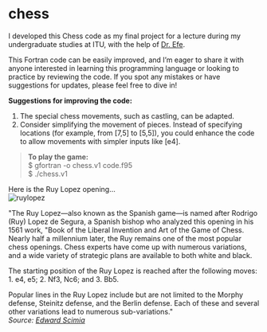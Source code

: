 # chess

I developed this Chess code as my final project for a lecture during my undergraduate studies at ITU, with the help of [Dr. Efe](https://www.researchgate.net/profile/Bahtiyar-Efe "BahtiyarEfe").  
  
This Fortran code can be easily improved, and I’m eager to share it with anyone interested in learning this programming language or looking to practice by reviewing the code. If you spot any mistakes or have suggestions for updates, please feel free to dive in!

    
__Suggestions for improving the code:__
1. The special chess movements, such as castling, can be adapted.
2. Consider simplifying the movement of pieces. Instead of specifying locations (for example, from [7,5] to [5,5]), you could enhance the code to allow movements with simpler inputs like [e4].
  
  
> __To play the game:__  
> $ gfortran -o chess.v1 code.f95  
> $ ./chess.v1  
  
Here is the Ruy Lopez opening...  
![ruylopez](https://github.com/cansud98/chess/assets/81981060/4bf945f8-6ae1-49b8-a770-9ab35123bc37)

"The Ruy Lopez—also known as the Spanish game—is named after Rodrigo (Ruy) Lopez de Segura, a Spanish bishop who analyzed this opening in his 1561 work, "Book of the Liberal Invention and Art of the Game of Chess. Nearly half a millennium later, the Ruy remains one of the most popular chess openings. Chess experts have come up with numerous variations, and a wide variety of strategic plans are available to both white and black.  
  
The starting position of the Ruy Lopez is reached after the following moves: 1. e4, e5; 2. Nf3, Nc6; and 3. Bb5.  
  
Popular lines in the Ruy Lopez include but are not limited to the Morphy defense, Steinitz defense, and the Berlin defense. Each of these and several other variations lead to numerous sub-variations."  
*Source: [Edward Scimia](https://www.thesprucecrafts.com/most-common-chess-openings-611517 "website")*
